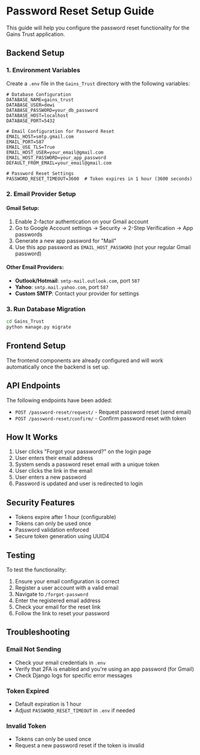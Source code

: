 # Password Reset Setup Guide

This guide will help you configure the password reset functionality for the Gains Trust application.

## Backend Setup

### 1. Environment Variables

Create a `.env` file in the `Gains_Trust` directory with the following variables:

```env
# Database Configuration
DATABASE_NAME=gains_trust
DATABASE_USER=dewi
DATABASE_PASSWORD=your_db_password
DATABASE_HOST=localhost
DATABASE_PORT=5432

# Email Configuration for Password Reset
EMAIL_HOST=smtp.gmail.com
EMAIL_PORT=587
EMAIL_USE_TLS=True
EMAIL_HOST_USER=your_email@gmail.com
EMAIL_HOST_PASSWORD=your_app_password
DEFAULT_FROM_EMAIL=your_email@gmail.com

# Password Reset Settings
PASSWORD_RESET_TIMEOUT=3600  # Token expires in 1 hour (3600 seconds)
```

### 2. Email Provider Setup

#### Gmail Setup:
1. Enable 2-factor authentication on your Gmail account
2. Go to Google Account settings → Security → 2-Step Verification → App passwords
3. Generate a new app password for "Mail"
4. Use this app password as `EMAIL_HOST_PASSWORD` (not your regular Gmail password)

#### Other Email Providers:
- **Outlook/Hotmail**: `smtp-mail.outlook.com`, port `587`
- **Yahoo**: `smtp.mail.yahoo.com`, port `587`
- **Custom SMTP**: Contact your provider for settings

### 3. Run Database Migration

```bash
cd Gains_Trust
python manage.py migrate
```

## Frontend Setup

The frontend components are already configured and will work automatically once the backend is set up.

## API Endpoints

The following endpoints have been added:

- `POST /password-reset/request/` - Request password reset (send email)
- `POST /password-reset/confirm/` - Confirm password reset with token

## How It Works

1. User clicks "Forgot your password?" on the login page
2. User enters their email address
3. System sends a password reset email with a unique token
4. User clicks the link in the email
5. User enters a new password
6. Password is updated and user is redirected to login

## Security Features

- Tokens expire after 1 hour (configurable)
- Tokens can only be used once
- Password validation enforced
- Secure token generation using UUID4

## Testing

To test the functionality:

1. Ensure your email configuration is correct
2. Register a user account with a valid email
3. Navigate to `/forgot-password`
4. Enter the registered email address
5. Check your email for the reset link
6. Follow the link to reset your password

## Troubleshooting

### Email Not Sending
- Check your email credentials in `.env`
- Verify that 2FA is enabled and you're using an app password (for Gmail)
- Check Django logs for specific error messages

### Token Expired
- Default expiration is 1 hour
- Adjust `PASSWORD_RESET_TIMEOUT` in `.env` if needed

### Invalid Token
- Tokens can only be used once
- Request a new password reset if the token is invalid 
